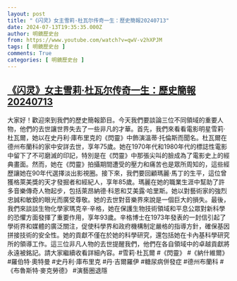 ```yaml
---
layout: post
title: "《闪灵》女主雪莉·杜瓦尔传奇一生：歷史簡報20240713"
date: 2024-07-13T19:35:35.000Z
author: 明鏡歷史台
from: https://www.youtube.com/watch?v=qwV-v2hXPJM
tags: [ 明鏡歷史台 ]
comments: True
categories: [ 明鏡歷史台 ]
---
```

<!--1720899335000-->
[《闪灵》女主雪莉·杜瓦尔传奇一生：歷史簡報20240713](https://www.youtube.com/watch?v=qwV-v2hXPJM)
------

<div>
大家好！歡迎來到我們的歷史簡報節目。今天我們要談論三位不同領域的重要人物，他們的去世讓世界失去了一些非凡的才華。首先，我們來看看電影明星雪莉·杜瓦爾，她以在史丹利·庫布里克的《閃靈》中飾演溫蒂·托倫斯而聞名。杜瓦爾在德州布蘭科的家中安詳去世，享年75歲。她在1970年代和1980年代的標誌性電影中留下了不可磨滅的印記，特別是在《閃靈》中那張尖叫的臉成為了電影史上的經典畫面。然而，她在《閃靈》拍攝期間遭受的壓力和痛苦也是眾所周知的，這些經歷讓她在90年代選擇淡出影視圈。接下來，我們要回顧瑪麗·馬丁的生平，這位曾獲格萊美獎的天才發掘者和經紀人，享年85歲。瑪麗在她的職業生涯中幫助了許多音樂傳奇人物起步，包括萊昂納德·科恩和艾美露·哈里斯。她以對藝術家的強烈忠誠和敏銳的眼光而廣受尊敬。她的去世對音樂界來說是一個巨大的損失。最後，我們來談談生物化學家瑪克辛·辛格，她在保護生物技術領域和平息公眾對新科學的恐懼方面發揮了重要作用，享年93歲。辛格博士在1973年發表的一封信引起了學術界和媒體的廣泛關注，促使科學界和政府機構制定嚴格的指導方針，確保基因拼接技術的安全性。她的貢獻不僅在於她的科學研究，還包括她在卡內基科學研究所的領導工作。這三位非凡人物的去世提醒我們，他們在各自領域中的卓越貢獻將永遠被銘記。請大家繼續收看詳細內容。#雪莉·杜瓦爾 #《閃靈》 #《納什維爾》 #羅伯特·奧特曼 #史丹利·庫布里克 #丹·吉爾羅伊 #糖尿病併發症 #德州布蘭科 #《布魯斯特·麥克勞德》 #演藝圈退隱
</div>

